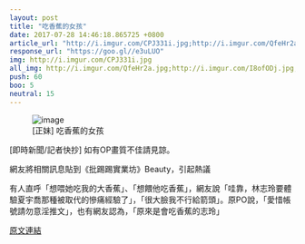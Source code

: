 ```yaml
---
layout: post
title: "吃香蕉的女孩"
date: 2017-07-28 14:46:18.865725 +0800
article_url: "http://i.imgur.com/CPJ331i.jpg;http://i.imgur.com/QfeHr2a.jpg;http://i.imgur.com/I8ofODj.jpg;http://i.imgur.com/P7RmRqL.jpg;http://i.imgur.com/ceupfhU.jpg;http://i.imgur.com/25ZrSYv.jpg;http://i.imgur.com/yacrT6H.jpg;http://i.imgur.com/LJuLq7q.jpg;http://i.imgur.com/8R51OYw.jpg;http://i.imgur.com/aevdOtU.jpg;http://i.imgur.com/TxHDENW.jpg;http://i.imgur.com/yFUGPL4.jpg;http://i.imgur.com/Pa6Uf5l.jpg;http://i.imgur.com/9xSrpEo.jpg;http://i.imgur.com/XKVSN1l.jpg;http://i.imgur.com/S5tWmky.jpg"
response_url: "https://goo.gl//e3uLUO"
img: http://i.imgur.com/CPJ331i.jpg
all_img: http://i.imgur.com/QfeHr2a.jpg;http://i.imgur.com/I8ofODj.jpg;http://i.imgur.com/P7RmRqL.jpg;http://i.imgur.com/ceupfhU.jpg;http://i.imgur.com/25ZrSYv.jpg;http://i.imgur.com/yacrT6H.jpg;http://i.imgur.com/LJuLq7q.jpg;http://i.imgur.com/8R51OYw.jpg;http://i.imgur.com/aevdOtU.jpg;http://i.imgur.com/TxHDENW.jpg;http://i.imgur.com/yFUGPL4.jpg;http://i.imgur.com/Pa6Uf5l.jpg;http://i.imgur.com/9xSrpEo.jpg;http://i.imgur.com/XKVSN1l.jpg;http://i.imgur.com/S5tWmky.jpg;http://img.nextmag.com.tw//campaign/28/77a23a4ba969db17de605930a6eb13c3.jpg
push: 60
boo: 5
neutral: 15
---
```


<figure>
<img src="http://i.imgur.com/CPJ331i.jpg" alt="image">
<figcaption>
[正妹] 吃香蕉的女孩
</figcaption>
</figure>



[即時新聞/記者快抄] 如有OP畫質不佳請見諒。

網友將相關訊息貼到《批踢踢實業坊》Beauty，引起熱議

有人直呼「想喂她吃我的大香蕉」、「想餵他吃香蕉」，網友說「哇靠，林志玲要體驗夏宇喬那種被取代的慘痛經驗了」，「很大臉我不行給箭頭」。原PO說，「愛惜帳號請勿意淫推文」，也有網友認為，「原來是會吃香蕉的志玲」

<a href = "https://www.ptt.cc/bbs/Beauty/M.1501052279.A.665.html">原文連結</a>


